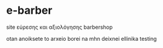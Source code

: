 # e-barber
site εύρεσης και αξιολόγησης barbershop

otan anoiksete to arxeio borei na mhn deixnei ellinika 
testing
